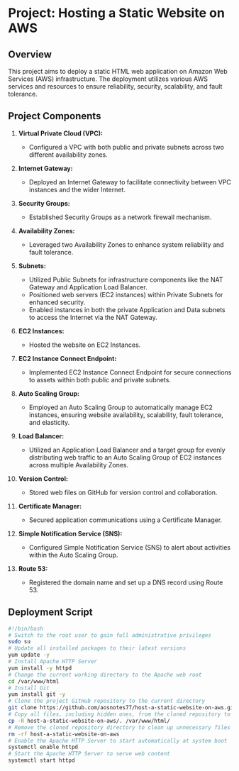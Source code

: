 # Project: Hosting a Static Website on AWS

## Overview
This project aims to deploy a static HTML web application on Amazon Web Services (AWS) infrastructure. The deployment utilizes various AWS services and resources to ensure reliability, security, scalability, and fault tolerance.

## Project Components
1. **Virtual Private Cloud (VPC):**
   - Configured a VPC with both public and private subnets across two different availability zones.

2. **Internet Gateway:**
   - Deployed an Internet Gateway to facilitate connectivity between VPC instances and the wider Internet.

3. **Security Groups:**
   - Established Security Groups as a network firewall mechanism.

4. **Availability Zones:**
   - Leveraged two Availability Zones to enhance system reliability and fault tolerance.

5. **Subnets:**
   - Utilized Public Subnets for infrastructure components like the NAT Gateway and Application Load Balancer.
   - Positioned web servers (EC2 instances) within Private Subnets for enhanced security.
   - Enabled instances in both the private Application and Data subnets to access the Internet via the NAT Gateway.

6. **EC2 Instances:**
   - Hosted the website on EC2 Instances.

7. **EC2 Instance Connect Endpoint:**
   - Implemented EC2 Instance Connect Endpoint for secure connections to assets within both public and private subnets.

8. **Auto Scaling Group:**
   - Employed an Auto Scaling Group to automatically manage EC2 instances, ensuring website availability, scalability, fault tolerance, and elasticity.

9. **Load Balancer:**
   - Utilized an Application Load Balancer and a target group for evenly distributing web traffic to an Auto Scaling Group of EC2 instances across multiple Availability Zones.

10. **Version Control:**
    - Stored web files on GitHub for version control and collaboration.

11. **Certificate Manager:**
    - Secured application communications using a Certificate Manager.

12. **Simple Notification Service (SNS):**
    - Configured Simple Notification Service (SNS) to alert about activities within the Auto Scaling Group.

13. **Route 53:**
    - Registered the domain name and set up a DNS record using Route 53.

## Deployment Script
```bash
#!/bin/bash
# Switch to the root user to gain full administrative privileges
sudo su
# Update all installed packages to their latest versions
yum update -y
# Install Apache HTTP Server
yum install -y httpd
# Change the current working directory to the Apache web root
cd /var/www/html
# Install Git
yum install git -y
# Clone the project GitHub repository to the current directory
git clone https://github.com/aosnotes77/host-a-static-website-on-aws.git
# Copy all files, including hidden ones, from the cloned repository to the Apache web root
cp -R host-a-static-website-on-aws/. /var/www/html/
# Remove the cloned repository directory to clean up unnecessary files
rm -rf host-a-static-website-on-aws
# Enable the Apache HTTP Server to start automatically at system boot
systemctl enable httpd
# Start the Apache HTTP Server to serve web content
systemctl start httpd
```

